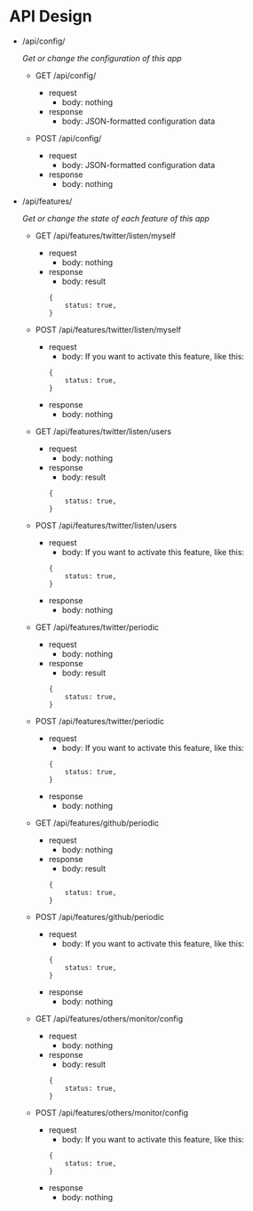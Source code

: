 # API Design

+ /api/config/

    _Get or change the configuration of this app_

    + GET /api/config/
        - request
            * body: nothing
        - response
            * body: JSON-formatted configuration data

    + POST /api/config/
        - request
            * body: JSON-formatted configuration data
        - response
            * body: nothing

+ /api/features/

    _Get or change the state of each feature of this app_

    + GET /api/features/twitter/listen/myself
        - request
            * body: nothing
        - response
            * body: result
            ```
            {
                status: true,
            }
            ```

    + POST /api/features/twitter/listen/myself
        - request
            * body: If you want to activate this feature, like this:
            ```
            {
                status: true,
            }
            ```
        - response
            * body: nothing

    + GET /api/features/twitter/listen/users
        - request
            * body: nothing
        - response
            * body: result
            ```
            {
                status: true,
            }
            ```

    + POST /api/features/twitter/listen/users
        - request
            * body: If you want to activate this feature, like this:
            ```
            {
                status: true,
            }
            ```
        - response
            * body: nothing

    + GET /api/features/twitter/periodic
        - request
            * body: nothing
        - response
            * body: result
            ```
            {
                status: true,
            }
            ```

    + POST /api/features/twitter/periodic
        - request
            * body: If you want to activate this feature, like this:
            ```
            {
                status: true,
            }
            ```
        - response
            * body: nothing

    + GET /api/features/github/periodic
        - request
            * body: nothing
        - response
            * body: result
            ```
            {
                status: true,
            }
            ```

    + POST /api/features/github/periodic
        - request
            * body: If you want to activate this feature, like this:
            ```
            {
                status: true,
            }
            ```
        - response
            * body: nothing

    + GET /api/features/others/monitor/config
        - request
            * body: nothing
        - response
            * body: result
            ```
            {
                status: true,
            }
            ```

    + POST /api/features/others/monitor/config
        - request
            * body: If you want to activate this feature, like this:
            ```
            {
                status: true,
            }
            ```
        - response
            * body: nothing
